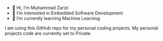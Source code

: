 - 👋 Hi, I’m Muhammad Zarizi
- 👀 I’m interested in Embedded Software Development
- 🌱 I’m currently learning Machine Learning

I am using this GitHub repo for my personal coding projects.
My personal projects code are currently set to Private.

<!---
zarizi07/zarizi07 is a ✨ special ✨ repository because its `README.md` (this file) appears on your GitHub profile.
You can click the Preview link to take a look at your changes.
--->
